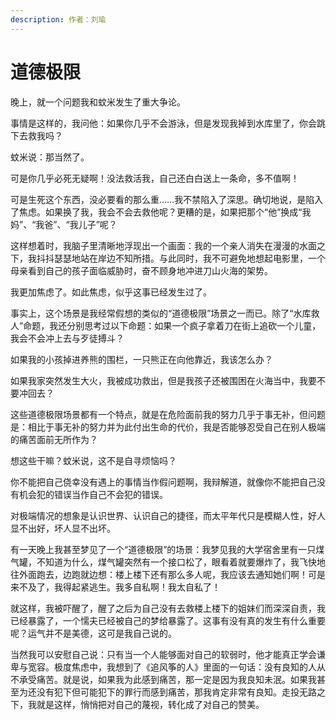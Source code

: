 ```yaml
---
description: 作者：刘瑜
---
```


# 道德极限

晚上，就一个问题我和蚊米发生了重大争论。

事情是这样的，我问他：如果你几乎不会游泳，但是发现我掉到水库里了，你会跳下去救我吗？

蚊米说：那当然了。

可是你几乎必死无疑啊！没法救活我，自己还白白送上一条命，多不值啊！

可是生死这个东西，没必要看的那么重……我不禁陷入了深思。确切地说，是陷入了焦虑。如果换了我，我会不会去救他呢？更糟的是，如果把那个“他”换成“我妈”、“我爸”、“我儿子”呢？

这样想着时，我脑子里清晰地浮现出一个画面：我的一个亲人消失在漫漫的水面之下，我抖抖瑟瑟地站在岸边不知所措。与此同时，我不可避免地想起电影里，一个母亲看到自己的孩子面临威胁时，奋不顾身地冲进刀山火海的架势。

我更加焦虑了。如此焦虑，似乎这事已经发生过了。

事实上，这个场景是我经常假想的类似的“道德极限”场景之一而已。除了“水库救人”命题，我还分别思考过以下命题：如果一个疯子拿着刀在街上追砍一个儿童，我会不会冲上去与歹徒搏斗？

如果我的小孩掉进养熊的围栏，一只熊正在向他靠近，我该怎么办？

如果我家突然发生大火，我被成功救出，但是我孩子还被围困在火海当中，我要不要冲回去？

这些道德极限场景都有一个特点，就是在危险面前我的努力几乎于事无补，但问题是：相比于事无补的努力并为此付出生命的代价，我是否能够忍受自己在别人极端的痛苦面前无所作为？

想这些干嘛？蚊米说，这不是自寻烦恼吗？

你不能把自己侥幸没有遇上的事情当作假问题啊，我辩解道，就像你不能把自己没有机会犯的错误当作自己不会犯的错误。

对极端情况的想象是认识世界、认识自己的捷径，而太平年代只是模糊人性，好人显不出好，坏人显不出坏。

有一天晚上我甚至梦见了一个“道德极限”的场景：我梦见我的大学宿舍里有一只煤气罐，不知道为什么，煤气罐突然有一个接口松了，眼看着就要爆炸了，我飞快地往外面跑去，边跑就边想：楼上楼下还有那么多人呢，我应该去通知她们啊！可是来不及了，我得起紧逃生。我多自私啊！我太自私了！

就这样，我被吓醒了，醒了之后为自己没有去救楼上楼下的姐妹们而深深自责，我已经暴露了，一个懦夫已经被自己的梦给暴露了。这事有没有真的发生有什么重要呢？运气并不是美德，这可是我自己说的。

当然我可以安慰自己说：只有当一个人能够面对自己的软弱时，他才能真正学会谦卑与宽容。极度焦虑中，我想到了《追风筝的人》里面的一句话：没有良知的人从不承受痛苦。就是说，如果我为此感到痛苦，那一定是因为我良知未泯。如果我甚至为还没有犯下但可能犯下的罪行而感到痛苦，那我肯定非常有良知。走投无路之下，我就是这样，悄悄把对自己的蔑视，转化成了对自己的赞美。
